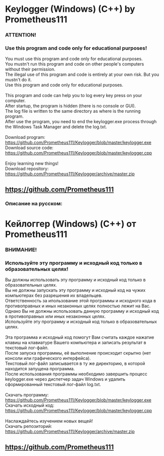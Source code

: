 # Keylogger (Windows) (C++) by Prometheus111

### ATTENTION!
### Use this program and code only for educational purposes!
You must use this program and code only for educational purposes. \
You mustn't run this program and code on other people's computers without their permission. \
The illegal use of this program and code is entirely at your own risk. But you mustn't do it. \
Use this program and code only for educational purposes. \
\
This program and code can help you to log every key press on your computer. \
After startup, the program is hidden (there is no console or GUI). \
The log file is written to the same directory as where is the running program. \
After use the program, you need to end the keylogger.exe process through the Windows Task Manager and delete the log.txt. \
\
Download program: https://github.com/Prometheus111/Keylogger/blob/master/keylogger.exe \
Download source code: https://github.com/Prometheus111/Keylogger/blob/master/keylogger.cpp \
\
Enjoy learning new things! \
Download repository: https://github.com/Prometheus111/Keylogger/archive/master.zip 
## https://github.com/Prometheus111 

### Описание на русском:

# Кейлоггер (Windows) (C++) от Prometheus111

### ВНИМАНИЕ!
### Используйте эту программу и исходный код только в образовательных целях!
Вы должны использовать эту программу и исходный код только в образовательных целях. \
Вы не должны запускать эту программу и исходный код на чужих компьютерах без разрешения их владельцев. \
Ответственность за ипользование этой программы и исходного кода в противоправных и иных незаконных целях полностью лежит на Вас. Однако Вы не должны использовать данную программу и исходный код в противоправных или иных незаконных целях. \
Используйте эту программу и исходный код только в образовательных целях. \
\
Эта программа и исходный код помогут Вам считать каждое нажатие клавиш на клавиатуре Вашего компьютера и записать результат в текстовый лог-файл. \
После запуска программы, её выполнение происходит скрытно (нет консоли или графического интерфейса). \
Текстовый лог-файл записывается в ту же директорию, в которой находится запущена программа. \
После использования программы необходимо завершить процесс keylogger.exe через диспетчер задач Windows и удалить сформированный текстовый лог-файл log.txt. \
\
Скачать программу: https://github.com/Prometheus111/Keylogger/blob/master/keylogger.exe \
Скачать исходный код: https://github.com/Prometheus111/Keylogger/blob/master/keylogger.cpp \
\
Наслаждайтесь изучением новых вещей! \
Скачать репозиторий: https://github.com/Prometheus111/Keylogger/archive/master.zip 
## https://github.com/Prometheus111 
